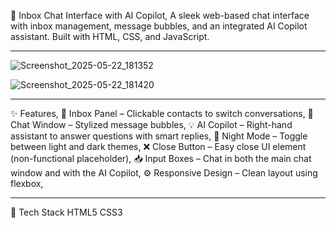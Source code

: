 💬 Inbox Chat Interface with AI Copilot,
A sleek web-based chat interface with inbox management, message bubbles, and an integrated AI Copilot assistant. Built with HTML, CSS, and JavaScript.

---

![Screenshot_2025-05-22_181352](https://github.com/user-attachments/assets/9e7af337-bc83-436c-b413-33ca0a458883)

![Screenshot_2025-05-22_181420](https://github.com/user-attachments/assets/136ca2b1-91c2-4a77-9756-68023dc35c09)

---

✨ Features,
🧾 Inbox Panel – Clickable contacts to switch conversations,
💬 Chat Window – Stylized message bubbles,
💡 AI Copilot – Right-hand assistant to answer questions with smart replies,
🌙 Night Mode – Toggle between light and dark themes,
❌ Close Button – Easy close UI element (non-functional placeholder),
📥 Input Boxes – Chat in both the main chat window and with the AI Copilot,
⚙️ Responsive Design – Clean layout using flexbox,

---

🧠 Tech Stack
HTML5
CSS3
